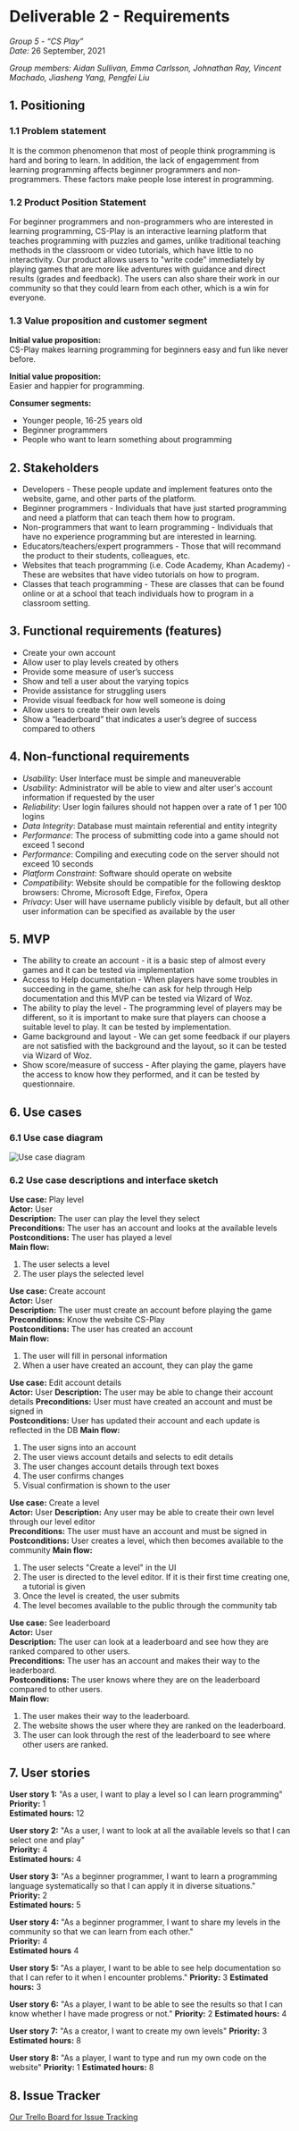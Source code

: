 # Deliverable 2 - Requirements

*Group 5 - “CS Play”*   
*Date:* 26 September, 2021

*Group members: Aidan Sullivan, Emma Carlsson, Johnathan Ray, Vincent Machado, Jiasheng Yang, Pengfei Liu*

## 1. Positioning

### 1.1 Problem statement
It is the common phenomenon that most of people think programming is hard and boring to learn. In addition, the lack of engagemment from learning programming affects beginner programmers and non-programmers. These factors make people lose interest in programming.

### 1.2 Product Position Statement
For beginner programmers and non-programmers who are interested in learning programming, CS-Play is an interactive learning platform that teaches programming with puzzles and games, unlike traditional teaching methods in the classroom or video tutorials, which have little to no interactivity. Our product allows users to "write code" immediately by playing games that are more like adventures with guidance and direct results (grades and feedback). The users can also share their work in our community so that they could learn from each other, which is a win for everyone.

### 1.3 Value proposition and customer segment
**Initial value proposition:**  
CS-Play makes learning programming for beginners easy and fun like never before.

**Initial value proposition:**  
Easier and happier for programming.

**Consumer segments:**
* Younger people, 16-25 years old
* Beginner programmers
* People who want to learn something about programming


## 2. Stakeholders
* Developers - These people update and implement features onto the website, game, and other parts of the platform.
* Beginner programmers - Individuals that have just started programming and need a platform that can teach them how to program.
* Non-programmers that want to learn programming - Individuals that have no experience programming but are interested in learning.
* Educators/teachers/expert programmers - Those that will recommand the product to their students, colleagues, etc.
* Websites that teach programming (i.e. Code Academy, Khan Academy) - These are websites that have video tutorials on how to program.
* Classes that teach programming - These are classes that can be found online or at a school that teach individuals how to program in a classroom setting.


## 3. Functional requirements (features)
* Create your own account
* Allow user to play levels created by others
* Provide some measure of user’s success
* Show and tell a user about the varying topics
* Provide assistance for struggling users
* Provide visual feedback for how well someone is doing
* Allow users to create their own levels
* Show a “leaderboard” that indicates a user’s degree of success compared to others


## 4. Non-functional requirements
* _Usability_: User Interface must be simple and maneuverable
* _Usability_: Administrator will be able to view and alter user's account information if requested by the user
* _Reliability_: User login failures should not happen over a rate of 1 per 100 logins
* _Data Integrity_: Database must maintain referential and entity integrity
* _Performance_: The process of submitting code into a game should not exceed 1 second
* _Performance_: Compiling and executing code on the server should not exceed 10 seconds
* _Platform Constraint_: Software should operate on website
* _Compatibility_: Website should be compatible for the following desktop browsers: Chrome, Microsoft Edge, Firefox, Opera
* _Privacy_: User will have username publicly visible by default, but all other user information can be specified as available by the user

## 5. MVP
* The ability to create an account - it is a basic step of almost every games and it can be tested via implementation
* Access to Help documentation -  When players have some troubles in succeeding in the game, she/he can ask for help through Help documentation and this MVP can be tested via     Wizard of Woz.
* The ability to play the level - The programming level of players may be different, so it is important to make sure that players can choose a suitable level to play. It can be   tested by implementation.
* Game background and layout - We can get some feedback if our players are not satisfied with the background and the layout, so it can be tested via Wizard of Woz.
* Show score/measure of success - After playing the game, players have the access to know how they performed, and it can be tested by questionnaire.



## 6. Use cases

### 6.1 Use case diagram
![Use case diagram](../images/UseCaseDiagram_CS-Play.png)

### 6.2 Use case descriptions and interface sketch
**Use case:** Play level  
**Actor:** User   
**Description:** The user can play the level they select    
**Preconditions:** The user has an account and looks at the available levels   
**Postconditions:** The user has played a level   
**Main flow:**
1. The user selects a level
2. The user plays the selected level

**Use case:** Create account  
**Actor:** User     
**Description:** The user must create an account before playing the game  
**Preconditions:** Know the website CS-Play  
**Postconditions:** The user has created an account   
**Main flow:**
1. The user will fill in personal information
2. When a user have created an account, they can play the game

**Use case:** Edit account details  
**Actor:** User
**Description:** The user may be able to change their account details
**Preconditions:** User must have created an account and must be signed in  
**Postconditions:** User has updated their account and each update is reflected in the DB
**Main flow:**
1. The user signs into an account
2. The user views account details and selects to edit details
3. The user changes account details through text boxes
4. The user confirms changes
5. Visual confirmation is shown to the user

**Use case:** Create a level  
**Actor:** User
**Description:** Any user may be able to create their own level through our level editor  
**Preconditions:** The user must have an account and must be signed in  
**Postconditions:** User creates a level, which then becomes available to the community
**Main flow:**
1. The user selects "Create a level" in the UI
2. The user is directed to the level editor. If it is their first time creating one, a tutorial is given
3. Once the level is created, the user submits
4. The level becomes available to the public through the community tab

**Use case:** See leaderboard   
**Actor:** User       
**Description:** The user can look at a leaderboard and see how they are ranked compared to other users.  
**Preconditions:** The user has an account and makes their way to the leaderboard.    
**Postconditions:** The user knows where they are on the leaderboard compared to other users.     
**Main flow:**
1. The user makes their way to the leaderboard.
2. The website shows the user where they are ranked on the leaderboard.
3. The user can look through the rest of the leaderboard to see where other users are ranked.

## 7. User stories
**User story 1:** "As a user, I want to play a level so I can learn programming"  
**Priority:** 1   
**Estimated hours:** 12

**User story 2:** "As a user, I want to look at all the available levels so that I can select one and play"  
**Priority:** 4   
**Estimated hours:** 4

**User story 3:** "As a beginner programmer, I want to learn a programming language systematically so that I can apply it in diverse situations."   
**Priority:** 2     
**Estimated hours:** 5

**User story 4:** "As a beginner programmer, I want to share my levels in the community so that we can learn from each other."    
**Priority:** 4     
**Estimated hours** 4

**User story 5:** "As a player, I want to be able to see help documentation so that I can refer to it when I encounter problems."
**Priority:** 3
**Estimated hours:** 3

**User story 6:** "As a player, I want to be able to see the results so that I can know whether I have made progress or not."
**Priority:** 2
**Estimated hours:** 4

**User story 7:** "As a creator, I want to create my own levels"
**Priority:** 3
**Estimated hours:** 8

**User story 8:** "As a player, I want to type and run my own code on the website"
**Priority:** 1
**Estimated hours:** 8


## 8. Issue Tracker
[Our Trello Board for Issue Tracking](https://trello.com/b/6tZySP6X/cs-play)
